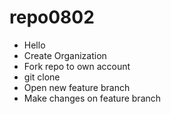 # repo0802

- Hello
- Create Organization
- Fork repo to own account
- git clone
- Open new feature branch
- Make changes on feature branch
